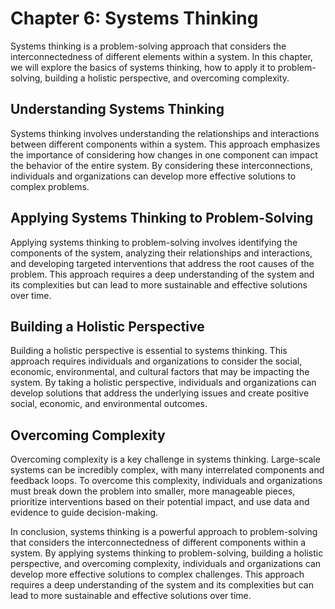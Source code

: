 Chapter 6: Systems Thinking
===========================

Systems thinking is a problem-solving approach that considers the interconnectedness of different elements within a system. In this chapter, we will explore the basics of systems thinking, how to apply it to problem-solving, building a holistic perspective, and overcoming complexity.

Understanding Systems Thinking
------------------------------

Systems thinking involves understanding the relationships and interactions between different components within a system. This approach emphasizes the importance of considering how changes in one component can impact the behavior of the entire system. By considering these interconnections, individuals and organizations can develop more effective solutions to complex problems.

Applying Systems Thinking to Problem-Solving
--------------------------------------------

Applying systems thinking to problem-solving involves identifying the components of the system, analyzing their relationships and interactions, and developing targeted interventions that address the root causes of the problem. This approach requires a deep understanding of the system and its complexities but can lead to more sustainable and effective solutions over time.

Building a Holistic Perspective
-------------------------------

Building a holistic perspective is essential to systems thinking. This approach requires individuals and organizations to consider the social, economic, environmental, and cultural factors that may be impacting the system. By taking a holistic perspective, individuals and organizations can develop solutions that address the underlying issues and create positive social, economic, and environmental outcomes.

Overcoming Complexity
---------------------

Overcoming complexity is a key challenge in systems thinking. Large-scale systems can be incredibly complex, with many interrelated components and feedback loops. To overcome this complexity, individuals and organizations must break down the problem into smaller, more manageable pieces, prioritize interventions based on their potential impact, and use data and evidence to guide decision-making.

In conclusion, systems thinking is a powerful approach to problem-solving that considers the interconnectedness of different components within a system. By applying systems thinking to problem-solving, building a holistic perspective, and overcoming complexity, individuals and organizations can develop more effective solutions to complex challenges. This approach requires a deep understanding of the system and its complexities but can lead to more sustainable and effective solutions over time.
